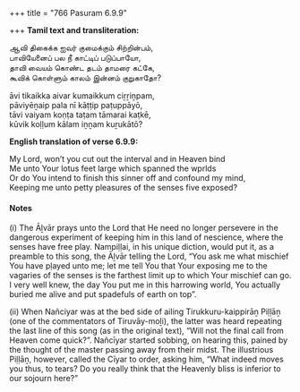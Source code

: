 +++
title = "766 Pasuram 6.9.9"

+++
**Tamil text and transliteration:**

ஆவி திகைக்க ஐவர் குமைக்கும் சிற்றின்பம்,  
பாவியேனைப் பல நீ காட்டிப் படுப்பாயோ,  
தாவி வையம் கொண்ட தடம் தாமரை கட்கே,  
கூவிக் கொள்ளும் காலம் இன்னம் குறுகாதோ?

āvi tikaikka aivar kumaikkum ciṟṟiṉpam,  
pāviyēṉaip pala nī kāṭṭip paṭuppāyō,  
tāvi vaiyam koṇṭa taṭam tāmarai kaṭkē,  
kūvik koḷḷum kālam iṉṉam kuṟukātō?

**English translation of verse 6.9.9:**

My Lord, won’t you cut out the interval and in Heaven bind  
Me unto Your lotus feet large which spanned the wprlds  
Or do You intend to finish this sinner off and confound my mind,  
Keeping me unto petty pleasures of the senses five exposed?

#### Notes

\(i\) The Āḻvār prays unto the Lord that He need no longer persevere in the dangerous experiment of keeping him in this land of nescience, where the senses have free play. Nampiḷḷai, in his unique diction, would put it, as a preamble to this song, the Āḻvār telling the Lord, “You ask me what mischief You have pḷayed unto me; let me tell You that Your exposing me to the vagaries of the senses is the farthest limit up to which Your mischief can go. I very well knew, the day You put me in this harrowing world, You actually buried me alive and put spadefuls of earth on top”.

\(ii\) When Nañciyar was at the bed side of ailing Tirukkuru-kaippirāṉ Piḷḷāṉ (one of the commentators of Tiruvāy-moḻi), the latter was heard repeating the last line of this song (as in the original text), “Will not the final call from Heaven come quick?”. Nañcīyar started sobbing, on hearing this, pained by the thought of the master passing away from their midst. The illustrious Piḷḷāṉ, however, called the Cīyar to order, asking him, “What indeed moves you thus, to tears? Do you really think that the Heavenly bliss is inferior to our sojourn here?”


